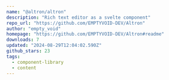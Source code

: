 ```yaml
---
name: "@altron/altron"
description: "Rich text editor as a svelte component"
repo_url: "https://github.com/EMPTYVOID-DEV/Altron"
author: "empty_void"
homepage: "https://github.com/EMPTYVOID-DEV/Altron#readme"
downloads: 7
updated: "2024-08-29T12:04:02.590Z"
github_stars: 23
tags: 
  - component-library
  - content
---
```

